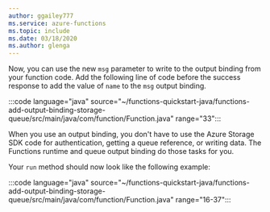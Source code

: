 ```yaml
---
author: ggailey777
ms.service: azure-functions
ms.topic: include
ms.date: 03/18/2020
ms.author: glenga
---
```


Now, you can use the new `msg` parameter to write to the output binding from your function code. Add the following line of code before the success response to add the value of `name` to the `msg` output binding.

:::code language="java" source="~/functions-quickstart-java/functions-add-output-binding-storage-queue/src/main/java/com/function/Function.java" range="33":::

When you use an output binding, you don't have to use the Azure Storage SDK code for authentication, getting a queue reference, or writing data. The Functions runtime and queue output binding do those tasks for you.

Your `run` method should now look like the following example:

:::code language="java" source="~/functions-quickstart-java/functions-add-output-binding-storage-queue/src/main/java/com/function/Function.java" range="16-37":::